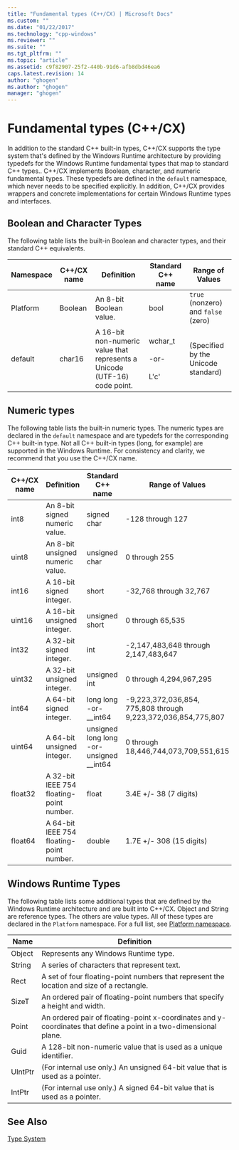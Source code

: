 ```yaml
---
title: "Fundamental types (C++/CX) | Microsoft Docs"
ms.custom: ""
ms.date: "01/22/2017"
ms.technology: "cpp-windows"
ms.reviewer: ""
ms.suite: ""
ms.tgt_pltfrm: ""
ms.topic: "article"
ms.assetid: c9f82907-25f2-440b-91d6-afb8dbd46ea6
caps.latest.revision: 14
author: "ghogen"
ms.author: "ghogen"
manager: "ghogen"
---
```

# Fundamental types (C++/CX)
In addition to the standard C++ built-in types, C++/CX supports the type system that's defined by the Windows Runtime architecture by providing typedefs for the Windows Runtime fundamental types that map to standard C++ types.. C++/CX implements Boolean, character, and numeric fundamental types. These typedefs are defined in the `default` namespace, which never needs to be specified explicitly. In addition, C++/CX provides wrappers and concrete implementations for certain Windows Runtime types and interfaces.  
  
## Boolean and Character Types  
 The following table lists the built-in Boolean and character types, and their standard C++ equivalents.  
  
|Namespace|C++/CX name|Definition|Standard C++ name|Range of Values|  
|---------------|-----------------------------------------------------------------------|----------------|-------------------------|---------------------|  
|Platform|Boolean|An 8-bit Boolean value.|bool|`true` (nonzero) and `false` (zero)|  
|default|char16|A 16-bit non-numeric value that represents a Unicode (UTF-16) code point.|wchar_t<br /><br /> -or-<br /><br /> L'c'|(Specified by the Unicode standard)|  
  
## Numeric types  
 The following table lists the built-in numeric types. The numeric types are declared in the `default` namespace and are typedefs for the corresponding C++ built-in type. Not all C++ built-in types (long, for example) are supported in the Windows Runtime. For consistency and clarity, we recommend that you use the C++/CX name.  
  
|C++/CX name|Definition|Standard C++ name|Range of Values|  
|-----------------------------------------------------------------------|----------------|-------------------------|---------------------|  
|int8|An 8-bit signed numeric value.|signed char|-128 through 127|  
|uint8|An 8-bit unsigned numeric value.|unsigned char|0 through 255|  
|int16|A 16-bit signed integer.|short|-32,768 through 32,767|  
|uint16|A 16-bit unsigned integer.|unsigned short|0 through 65,535|  
|int32|A 32-bit signed integer.|int|-2,147,483,648 through 2,147,483,647|  
|uint32|A 32-bit unsigned integer.|unsigned int|0 through 4,294,967,295|  
|int64|A 64-bit signed integer.|long long  -or- __int64|-9,223,372,036,854, 775,808 through  9,223,372,036,854,775,807|  
|uint64|A 64-bit unsigned integer.|unsigned long long  -or- unsigned __int64|0 through 18,446,744,073,709,551,615|  
|float32|A 32-bit IEEE 754 floating-point number.|float|3.4E +/- 38 (7 digits)|  
|float64|A 64-bit IEEE 754 floating-point number.|double|1.7E +/- 308 (15 digits)|  
  
## Windows Runtime Types  
 The following table lists some additional types that are defined by the Windows Runtime architecture and are built into C++/CX. Object and String are reference types. The others are value types. All of these types are declared in the `Platform` namespace. For a full list, see [Platform namespace](../cppcx/platform-namespace-c-cx.md).  
  
|Name|Definition|  
|----------|----------------|  
|Object|Represents any Windows Runtime type.|  
|String|A series of characters that represent text.|  
|Rect|A set of four floating-point numbers that represent the location and size of a rectangle.|  
|SizeT|An ordered pair of floating-point numbers that specify a height and width.|  
|Point|An ordered pair of floating-point x-coordinates and y-coordinates that define a point in a two-dimensional plane.|  
|Guid|A 128-bit non-numeric value that is used as a unique identifier.|  
|UIntPtr|(For internal use only.) An unsigned 64-bit value that is used as a pointer.|  
|IntPtr|(For internal use only.)  A signed 64-bit value that is used as a pointer.|  
  
## See Also  
 [Type System](../cppcx/type-system-c-cx.md)